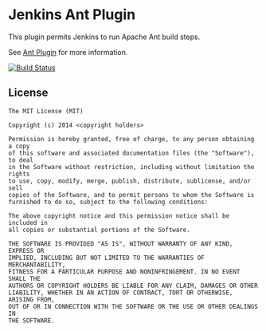 Jenkins Ant Plugin
=========================

This plugin permits Jenkins to run Apache Ant build steps.

See [Ant Plugin](https://wiki.jenkins-ci.org/display/JENKINS/Ant+Plugin) for more information.

[![Build Status](https://jenkins.ci.cloudbees.com/buildStatus/icon?job=plugins/ant-plugin)](https://jenkins.ci.cloudbees.com/job/plugins/job/ant-plugin/)

License
-------

	The MIT License (MIT)

    Copyright (c) 2014 <copyright holders>

    Permission is hereby granted, free of charge, to any person obtaining a copy
    of this software and associated documentation files (the "Software"), to deal
    in the Software without restriction, including without limitation the rights
    to use, copy, modify, merge, publish, distribute, sublicense, and/or sell
    copies of the Software, and to permit persons to whom the Software is
    furnished to do so, subject to the following conditions:

    The above copyright notice and this permission notice shall be included in
    all copies or substantial portions of the Software.

    THE SOFTWARE IS PROVIDED "AS IS", WITHOUT WARRANTY OF ANY KIND, EXPRESS OR
    IMPLIED, INCLUDING BUT NOT LIMITED TO THE WARRANTIES OF MERCHANTABILITY,
    FITNESS FOR A PARTICULAR PURPOSE AND NONINFRINGEMENT. IN NO EVENT SHALL THE
    AUTHORS OR COPYRIGHT HOLDERS BE LIABLE FOR ANY CLAIM, DAMAGES OR OTHER
    LIABILITY, WHETHER IN AN ACTION OF CONTRACT, TORT OR OTHERWISE, ARISING FROM,
    OUT OF OR IN CONNECTION WITH THE SOFTWARE OR THE USE OR OTHER DEALINGS IN
    THE SOFTWARE.